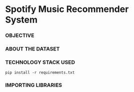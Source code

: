 # Spotify Music Recommender System
### OBJECTIVE




### ABOUT THE DATASET 


### TECHNOLOGY STACK USED 
```
pip install -r requirements.txt
```

### IMPORTING LIBRARIES


###

